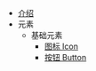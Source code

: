 - [介绍]()
- 元素
  - 基础元素
    - [图标 Icon](elements/basics/icon.md)
    - [按钮 Button](elements/basics/button.md)
